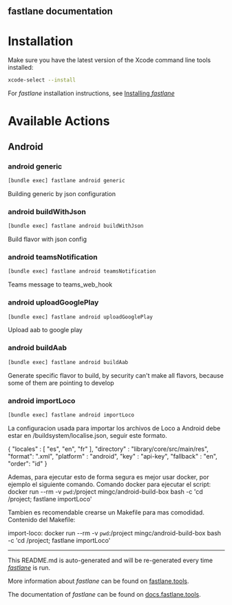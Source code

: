 fastlane documentation
----

# Installation

Make sure you have the latest version of the Xcode command line tools installed:

```sh
xcode-select --install
```

For _fastlane_ installation instructions, see [Installing _fastlane_](https://docs.fastlane.tools/#installing-fastlane)

# Available Actions

## Android

### android generic

```sh
[bundle exec] fastlane android generic
```

Building generic by json configuration

### android buildWithJson

```sh
[bundle exec] fastlane android buildWithJson
```

Build flavor with json config

### android teamsNotification

```sh
[bundle exec] fastlane android teamsNotification
```

Teams message to teams_web_hook

### android uploadGooglePlay

```sh
[bundle exec] fastlane android uploadGooglePlay
```

Upload aab to google play

### android buildAab

```sh
[bundle exec] fastlane android buildAab
```

Generate specific flavor to build, by security can't make all flavors, because some of them are pointing to develop

### android importLoco

```sh
[bundle exec] fastlane android importLoco
```


   La configuracion usada para importar los archivos de Loco a Android debe estar en /buildsystem/localise.json, seguir este formato.

   {
     "locales" : [
       "es",
       "en",
       "fr"
     ],
     "directory" : "library/core/src/main/res",
     "format": ".xml",
     "platform" : "android",
     "key" : "api-key",
     "fallback" : "en",
     "order": "id"
   }

   Ademas, para ejecutar esto de forma segura es mejor usar docker, por ejemplo el siguiente comando.
   Comando docker para ejecutar el script:
   docker run --rm -v `pwd`:/project mingc/android-build-box bash -c 'cd /project; fastlane importLoco'

   Tambien es recomendable crearse un Makefile para mas comodidad.
   Contenido del Makefile:

   import-loco:
   	docker run --rm -v `pwd`:/project mingc/android-build-box bash -c 'cd /project; fastlane importLoco'

   

----

This README.md is auto-generated and will be re-generated every time [_fastlane_](https://fastlane.tools) is run.

More information about _fastlane_ can be found on [fastlane.tools](https://fastlane.tools).

The documentation of _fastlane_ can be found on [docs.fastlane.tools](https://docs.fastlane.tools).
